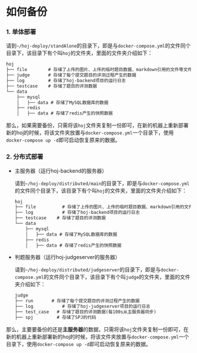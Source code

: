 # 如何备份

### 1. 单体部署

请到`~/hoj-deploy/standAlone`的目录下，即是与`docker-compose.yml`的文件同个目录下，该目录下有个叫`hoj`的文件夹，里面的文件夹介绍如下：

```html
hoj
├── file   		# 存储了上传的图片、上传的临时题目数据、markdown引用的文件等文件
├── judge  		# 存储了每个提交题目的评测过程产生的数据
├── log    		# 存储了hoj-backend项目的运行日志
├── testcase    # 存储了题目的评测数据
└── data        
    ├── mysql
    │   ├── data # 存储了MySQL数据库的数据
    ├── redis
    │   ├── data # 存储了redis产生的快照数据
```

那么，如果需要备份，只需将该`hoj`文件夹复制一份即可，在新的机器上重新部署新的hoj的时候，将该文件夹放置与`docker-compose.yml`一个目录下，使用`docker-compose up -d`即可启动恢复原来的数据。



### 2. 分布式部署

- 主服务器（运行hoj-backend的服务器）

  请到`~/hoj-deploy/distributed/main`的目录下，即是与`docker-compose.yml`的文件同个目录下，该目录下有个叫`hoj`的文件夹，里面的文件夹介绍如下：

  ```html
  hoj
  ├── file   		# 存储了上传的图片、上传的临时题目数据、markdown引用的文件等文件
  ├── log    		# 存储了hoj-backend项目的运行日志
  ├── testcase    # 存储了题目的评测数据
  └── data        
      ├── mysql
      │   ├── data # 存储了MySQL数据库的数据
      ├── redis
      │   ├── data # 存储了redis产生的快照数据
  ```

- 判题服务器（运行hoj-judgeserver的服务器）

  请到`~/hoj-deploy/distributed/judgeserver`的目录下，即是与`docker-compose.yml`的文件同个目录下，该目录下有个叫`judge`的文件夹，里面的文件夹介绍如下：

  ```html
  judge
  ├── run  		# 存储了每个提交题目的评测过程产生的数据
  ├── log    		# 存储了hoj-judgeserver项目的运行日志
  ├── test_case   # 存储了题目的评测数据(每100s从主服务器同步)
  ├── spj         # 存储了SPJ的代码
  ```

那么，主要要备份的还是**主服务器**的数据，只需将该`hoj`文件夹复制一份即可，在新的机器上重新部署新的hoj的时候，将该文件夹放置与`docker-compose.yml`一个目录下，使用`docker-compose up -d`即可启动恢复原来的数据。

